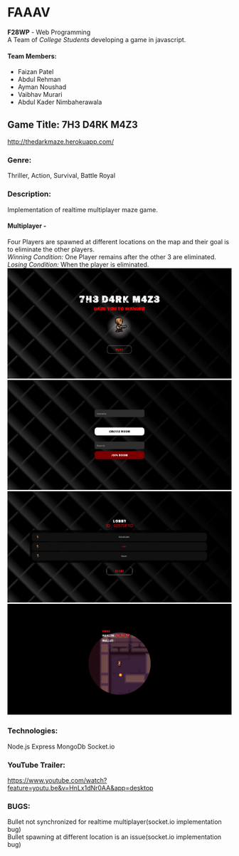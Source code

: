 # FAAAV

<strong>F28WP</strong> - Web Programming
<br/>
A Team of <em>College Students</em> developing a game in javascript.

#### Team Members:

- Faizan Patel
- Abdul Rehman
- Ayman Noushad
- Vaibhav Murari
- Abdul Kader Nimbaherawala

## Game Title: 7H3 D4RK M4Z3
http://thedarkmaze.herokuapp.com/

### Genre:
Thriller, Action, Survival, Battle Royal

### Description:
Implementation of realtime multiplayer maze game.

#### Multiplayer -
  Four Players are spawned at different locations on the map and their goal is to eliminate the other players.
  <br>
  <em>Winning Condition:</em> One Player remains after the other 3 are eliminated.
  <br>
  <em>Losing Condition:</em> When the player is eliminated.
  <br>
  ![Main Game Page](https://github.com/F28WP-Dubai-FAAAV/FAAAV/blob/master/mockups/Main.JPG)
  ![Join Page](https://github.com/F28WP-Dubai-FAAAV/FAAAV/blob/master/mockups/Join_Page.JPG)
  ![Lobby Page](https://github.com/F28WP-Dubai-FAAAV/FAAAV/blob/master/mockups/Lobby.jpg)
  ![Game from the Player's perspective](https://github.com/F28WP-Dubai-FAAAV/FAAAV/blob/master/mockups/GameScreen.JPG)
### Technologies:
  Node.js
  Express
  MongoDb
  Socket.io
### YouTube Trailer:
https://www.youtube.com/watch?feature=youtu.be&v=HnLx1dNr0AA&app=desktop

### BUGS:
Bullet not synchronized for realtime multiplayer(socket.io implementation bug)
<br>
Bullet spawning at different location is an issue(socket.io implementation bug)
